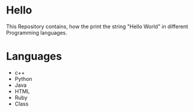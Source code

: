 # Hello
This Repository contains, how the print the string "Hello World" in different Programming languages.


# Languages
* c++
* Python
* Java
* HTML
* Ruby
* Class